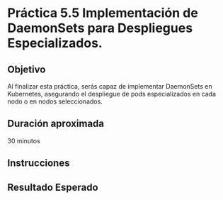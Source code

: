 # Práctica 5.5 Implementación de DaemonSets para Despliegues Especializados.

## Objetivo
Al finalizar esta práctica, serás capaz de implementar DaemonSets en Kubernetes, asegurando el despliegue de pods especializados en cada nodo o en nodos seleccionados.


## Duración aproximada
30 minutos

## Instrucciones

## Resultado Esperado